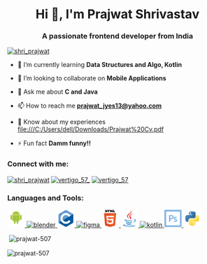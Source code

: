<h1 align="center">Hi 👋, I'm Prajwat Shrivastav</h1>
<h3 align="center">A passionate frontend developer from India</h3>

<p align="left"> <a href="https://twitter.com/shri_prajwat" target="blank"><img src="https://img.shields.io/twitter/follow/shri_prajwat?logo=twitter&style=for-the-badge" alt="shri_prajwat" /></a> </p>

- 🌱 I’m currently learning **Data Structures and Algo, Kotlin**

- 👯 I’m looking to collaborate on **Mobile Applications**

- 💬 Ask me about **C and Java**

- 📫 How to reach me **prajwat_jyes13@yahoo.com**

- 📄 Know about my experiences [file:///C:/Users/dell/Downloads/Prajwat%20Cv.pdf](file:///C:/Users/dell/Downloads/Prajwat%20Cv.pdf)

- ⚡ Fun fact **Damm funny!!**

<h3 align="left">Connect with me:</h3>
<p align="left">
<a href="https://twitter.com/shri_prajwat" target="blank"><img align="center" src="https://raw.githubusercontent.com/rahuldkjain/github-profile-readme-generator/master/src/images/icons/Social/twitter.svg" alt="shri_prajwat" height="30" width="40" /></a>
<a href="https://instagram.com/vertigo_57_" target="blank"><img align="center" src="https://raw.githubusercontent.com/rahuldkjain/github-profile-readme-generator/master/src/images/icons/Social/instagram.svg" alt="vertigo_57_" height="30" width="40" /></a>
<a href="https://www.codechef.com/users/vertigo_57" target="blank"><img align="center" src="https://cdn.jsdelivr.net/npm/simple-icons@3.1.0/icons/codechef.svg" alt="vertigo_57" height="30" width="40" /></a>
</p>

<h3 align="left">Languages and Tools:</h3>
<p align="left"> <a href="https://developer.android.com" target="_blank" rel="noreferrer"> <img src="https://raw.githubusercontent.com/devicons/devicon/master/icons/android/android-original-wordmark.svg" alt="android" width="40" height="40"/> </a> <a href="https://www.blender.org/" target="_blank" rel="noreferrer"> <img src="https://download.blender.org/branding/community/blender_community_badge_white.svg" alt="blender" width="40" height="40"/> </a> <a href="https://www.cprogramming.com/" target="_blank" rel="noreferrer"> <img src="https://raw.githubusercontent.com/devicons/devicon/master/icons/c/c-original.svg" alt="c" width="40" height="40"/> </a> <a href="https://www.figma.com/" target="_blank" rel="noreferrer"> <img src="https://www.vectorlogo.zone/logos/figma/figma-icon.svg" alt="figma" width="40" height="40"/> </a> <a href="https://www.w3.org/html/" target="_blank" rel="noreferrer"> <img src="https://raw.githubusercontent.com/devicons/devicon/master/icons/html5/html5-original-wordmark.svg" alt="html5" width="40" height="40"/> </a> <a href="https://www.java.com" target="_blank" rel="noreferrer"> <img src="https://raw.githubusercontent.com/devicons/devicon/master/icons/java/java-original.svg" alt="java" width="40" height="40"/> </a> <a href="https://kotlinlang.org" target="_blank" rel="noreferrer"> <img src="https://www.vectorlogo.zone/logos/kotlinlang/kotlinlang-icon.svg" alt="kotlin" width="40" height="40"/> </a> <a href="https://www.photoshop.com/en" target="_blank" rel="noreferrer"> <img src="https://raw.githubusercontent.com/devicons/devicon/master/icons/photoshop/photoshop-line.svg" alt="photoshop" width="40" height="40"/> </a> <a href="https://www.python.org" target="_blank" rel="noreferrer"> <img src="https://raw.githubusercontent.com/devicons/devicon/master/icons/python/python-original.svg" alt="python" width="40" height="40"/> </a> </p>

<p>&nbsp;<img align="center" src="https://github-readme-stats.vercel.app/api?username=prajwat-507&show_icons=true&locale=en" alt="prajwat-507" /></p>

<p><img align="center" src="https://github-readme-streak-stats.herokuapp.com/?user=prajwat-507&" alt="prajwat-507" /></p>
